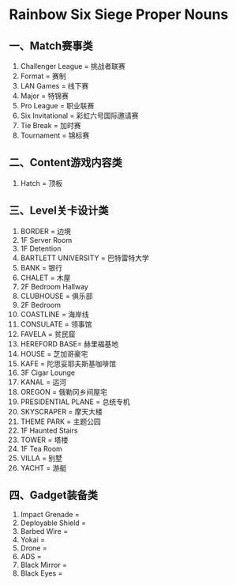 **Rainbow Six Siege Proper Nouns**
==================================
 
 一、Match赛事类
 -------------------
 
 1. Challenger League = 挑战者联赛
 2. Format = 赛制
 3. LAN Games = 线下赛
 4. Major = 特锦赛
 5. Pro League = 职业联赛
 6. Six Invitational = 彩虹六号国际邀请赛
 7. Tie Break = 加时赛
 8. Tournament = 锦标赛
 
 二、Content游戏内容类
 --------------------
 
 1. Hatch = 顶板
 
 三、Level关卡设计类
 ------------------
 
 1. BORDER = 边境
  1. 1F Server Room
  2. 1F Detention
 2. BARTLETT UNIVERSITY = 巴特雷特大学
 3. BANK = 银行
 4. CHALET = 木屋
  1. 2F Bedroom Hallway
 5. CLUBHOUSE = 俱乐部
  1. 2F Bedroom
 6. COASTLINE = 海岸线
 7. CONSULATE = 领事馆
 8. FAVELA = 贫民窟
 9. HEREFORD BASE= 赫里福基地
 10. HOUSE = 芝加哥豪宅
 11. KAFE = 陀思妥耶夫斯基咖啡馆
  1. 3F Cigar Lounge
 12. KANAL = 运河
 13. OREGON = 俄勒冈乡间屋宅
 14. PRESIDENTIAL PLANE = 总统专机
 15. SKYSCRAPER = 摩天大楼
 16. THEME PARK = 主题公园
  1. 1F Haunted Stairs
 17. TOWER = 塔楼
  1. 1F Tea Room
 18. VILLA = 别墅
 19. YACHT = 游艇

 四、Gadget装备类
 ----------------
 
 1. Impact Grenade = 
 2. Deployable Shield = 
 3. Barbed Wire = 
 4. Yokai = 
 5. Drone = 
 6. ADS = 
 7. Black Mirror = 
 8. Black Eyes = 
